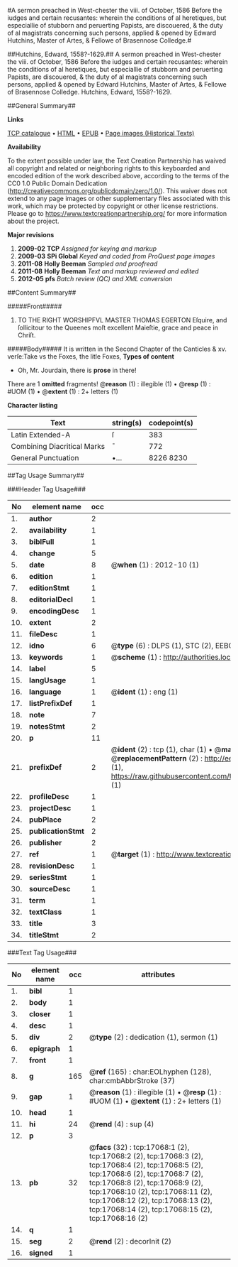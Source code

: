 #A sermon preached in West-chester the viii. of October, 1586 Before the iudges and certain recusantes: wherein the conditions of al heretiques, but especiallie of stubborn and peruerting Papists, are discouered, & the duty of al magistrats concerning such persons, applied & opened by Edward Hutchins, Master of Artes, & Fellowe of Brasennose Colledge.#

##Hutchins, Edward, 1558?-1629.##
A sermon preached in West-chester the viii. of October, 1586 Before the iudges and certain recusantes: wherein the conditions of al heretiques, but especiallie of stubborn and peruerting Papists, are discouered, & the duty of al magistrats concerning such persons, applied & opened by Edward Hutchins, Master of Artes, & Fellowe of Brasennose Colledge.
Hutchins, Edward, 1558?-1629.

##General Summary##

**Links**

[TCP catalogue](http://www.ota.ox.ac.uk/tcp/)  • 
[HTML](http://tei.it.ox.ac.uk/tcp/Texts-HTML/free/A03/A03908.html)  • 
[EPUB](http://tei.it.ox.ac.uk/tcp/Texts-EPUB/free/A03/A03908.epub) • 
[Page images (Historical Texts)](https://historicaltexts.jisc.ac.uk/eebo-99851777e)

**Availability**

To the extent possible under law, the Text Creation Partnership has waived all copyright and related or neighboring rights to this keyboarded and encoded edition of the work described above, according to the terms of the CC0 1.0 Public Domain Dedication (http://creativecommons.org/publicdomain/zero/1.0/). This waiver does not extend to any page images or other supplementary files associated with this work, which may be protected by copyright or other license restrictions. Please go to https://www.textcreationpartnership.org/ for more information about the project.

**Major revisions**

1. __2009-02__ __TCP__ *Assigned for keying and markup*
1. __2009-03__ __SPi Global__ *Keyed and coded from ProQuest page images*
1. __2011-08__ __Holly Beeman__ *Sampled and proofread*
1. __2011-08__ __Holly Beeman__ *Text and markup reviewed and edited*
1. __2012-05__ __pfs__ *Batch review (QC) and XML conversion*

##Content Summary##

#####Front#####

1. TO THE RIGHT WORSHIPFVL MASTER THOMAS EGERTON Eſquire, and ſollicitour to the Queenes moſt excellent Maieſtie, grace and peace in Chriſt.

#####Body#####
It is written in the Second Chapter of the Canticles & xv. verſe:Take vs the Foxes, the litle Foxes,
**Types of content**

  * Oh, Mr. Jourdain, there is **prose** in there!

There are 1 **omitted** fragments! 
 @__reason__ (1) : illegible (1)  •  @__resp__ (1) : #UOM (1)  •  @__extent__ (1) : 2+ letters (1)

**Character listing**


|Text|string(s)|codepoint(s)|
|---|---|---|
|Latin Extended-A|ſ|383|
|Combining             Diacritical Marks|̄|772|
|General Punctuation|•…|8226 8230|

##Tag Usage Summary##

###Header Tag Usage###

|No|element name|occ|attributes|
|---|---|---|---|
|1.|__author__|2||
|2.|__availability__|1||
|3.|__biblFull__|1||
|4.|__change__|5||
|5.|__date__|8| @__when__ (1) : 2012-10 (1)|
|6.|__edition__|1||
|7.|__editionStmt__|1||
|8.|__editorialDecl__|1||
|9.|__encodingDesc__|1||
|10.|__extent__|2||
|11.|__fileDesc__|1||
|12.|__idno__|6| @__type__ (6) : DLPS (1), STC (2), EEBO-CITATION (1), PROQUEST (1), VID (1)|
|13.|__keywords__|1| @__scheme__ (1) : http://authorities.loc.gov/ (1)|
|14.|__label__|5||
|15.|__langUsage__|1||
|16.|__language__|1| @__ident__ (1) : eng (1)|
|17.|__listPrefixDef__|1||
|18.|__note__|7||
|19.|__notesStmt__|2||
|20.|__p__|11||
|21.|__prefixDef__|2| @__ident__ (2) : tcp (1), char (1)  •  @__matchPattern__ (2) : ([0-9\-]+):([0-9IVX]+) (1), (.+) (1)  •  @__replacementPattern__ (2) : http://eebo.chadwyck.com/downloadtiff?vid=$1&page=$2 (1), https://raw.githubusercontent.com/textcreationpartnership/Texts/master/tcpchars.xml#$1 (1)|
|22.|__profileDesc__|1||
|23.|__projectDesc__|1||
|24.|__pubPlace__|2||
|25.|__publicationStmt__|2||
|26.|__publisher__|2||
|27.|__ref__|1| @__target__ (1) : http://www.textcreationpartnership.org/docs/. (1)|
|28.|__revisionDesc__|1||
|29.|__seriesStmt__|1||
|30.|__sourceDesc__|1||
|31.|__term__|1||
|32.|__textClass__|1||
|33.|__title__|3||
|34.|__titleStmt__|2||


###Text Tag Usage###

|No|element name|occ|attributes|
|---|---|---|---|
|1.|__bibl__|1||
|2.|__body__|1||
|3.|__closer__|1||
|4.|__desc__|1||
|5.|__div__|2| @__type__ (2) : dedication (1), sermon (1)|
|6.|__epigraph__|1||
|7.|__front__|1||
|8.|__g__|165| @__ref__ (165) : char:EOLhyphen (128), char:cmbAbbrStroke (37)|
|9.|__gap__|1| @__reason__ (1) : illegible (1)  •  @__resp__ (1) : #UOM (1)  •  @__extent__ (1) : 2+ letters (1)|
|10.|__head__|1||
|11.|__hi__|24| @__rend__ (4) : sup (4)|
|12.|__p__|3||
|13.|__pb__|32| @__facs__ (32) : tcp:17068:1 (2), tcp:17068:2 (2), tcp:17068:3 (2), tcp:17068:4 (2), tcp:17068:5 (2), tcp:17068:6 (2), tcp:17068:7 (2), tcp:17068:8 (2), tcp:17068:9 (2), tcp:17068:10 (2), tcp:17068:11 (2), tcp:17068:12 (2), tcp:17068:13 (2), tcp:17068:14 (2), tcp:17068:15 (2), tcp:17068:16 (2)|
|14.|__q__|1||
|15.|__seg__|2| @__rend__ (2) : decorInit (2)|
|16.|__signed__|1||
